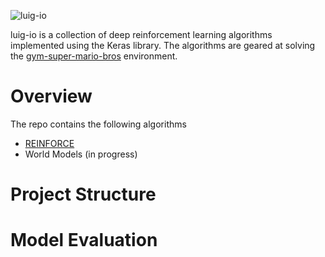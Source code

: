 ![luig-io](title.png)

luig-io is a collection of deep reinforcement learning algorithms 
implemented using the Keras library.  The algorithms are geared at
solving the [gym-super-mario-bros](https://github.com/Kautenja/gym-super-mario-bros)
environment.

# Overview
The repo contains the following algorithms

- [REINFORCE](REINFORCE/)
- World Models (in progress)

# Project Structure

# Model Evaluation
